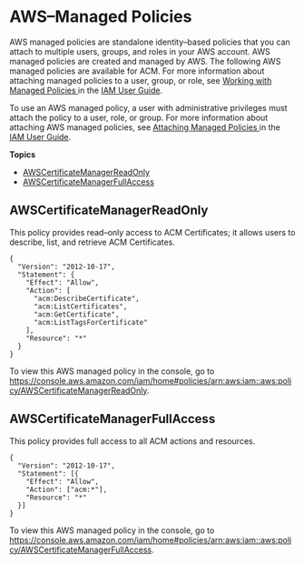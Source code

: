 # AWS–Managed Policies<a name="authen-awsmanagedpolicies"></a>

 AWS managed policies are standalone identity–based policies that you can attach to multiple users, groups, and roles in your AWS account\. AWS managed policies are created and managed by AWS\. The following AWS managed policies are available for ACM\. For more information about attaching managed policies to a user, group, or role, see [Working with Managed Policies ](http://docs.aws.amazon.com/IAM/latest/UserGuide/access_policies_managed-using.html) in the [IAM User Guide](http://docs.aws.amazon.com/IAM/latest/UserGuide/)\. 

 To use an AWS managed policy, a user with administrative privileges must attach the policy to a user, role, or group\. For more information about attaching AWS managed policies, see [ Attaching Managed Policies ](http://docs.aws.amazon.com/IAM/latest/UserGuide/access_policies_managed-using.html#attach-managed-policy-console) in the [IAM User Guide](http://docs.aws.amazon.com/IAM/latest/UserGuide/)\. 

**Topics**
+ [AWSCertificateManagerReadOnly](#acm-read-only-managed-policy)
+ [AWSCertificateManagerFullAccess](#acm-full-access-managed-policy)

## AWSCertificateManagerReadOnly<a name="acm-read-only-managed-policy"></a>

This policy provides read–only access to ACM Certificates; it allows users to describe, list, and retrieve ACM Certificates\. 

```
{
  "Version": "2012-10-17",
  "Statement": {
    "Effect": "Allow",
    "Action": [
      "acm:DescribeCertificate",
      "acm:ListCertificates",
      "acm:GetCertificate",
      "acm:ListTagsForCertificate"
    ],
    "Resource": "*"
  }
}
```

To view this AWS managed policy in the console, go to [https://console\.aws\.amazon\.com/iam/home\#policies/arn:aws:iam::aws:policy/AWSCertificateManagerReadOnly](https://console.aws.amazon.com/iam/home#policies/arn:aws:iam::aws:policy/AWSCertificateManagerReadOnly)\. 

## AWSCertificateManagerFullAccess<a name="acm-full-access-managed-policy"></a>

 This policy provides full access to all ACM actions and resources\. 

```
{
  "Version": "2012-10-17",
  "Statement": [{
    "Effect": "Allow",
    "Action": ["acm:*"],
    "Resource": "*"
  }]
}
```

To view this AWS managed policy in the console, go to [https://console\.aws\.amazon\.com/iam/home\#policies/arn:aws:iam::aws:policy/AWSCertificateManagerFullAccess](https://console.aws.amazon.com/iam/home#policies/arn:aws:iam::aws:policy/AWSCertificateManagerFullAccess)\. 